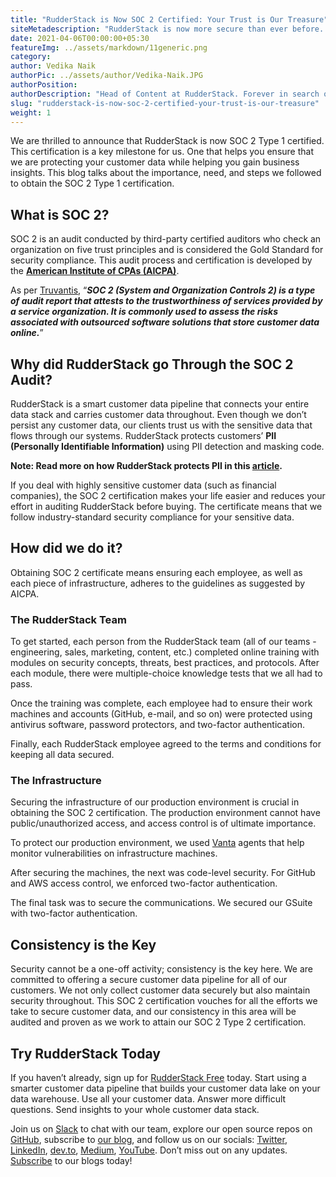 ```yaml
---
title: "RudderStack is Now SOC 2 Certified: Your Trust is Our Treasure"
siteMetadescription: "RudderStack is now more secure than ever before. Here's how we received our SOC 2 Type 1 certification."
date: 2021-04-06T00:00:00+05:30
featureImg: ../assets/markdown/11generic.png
category: 
author: Vedika Naik
authorPic: ../assets/author/Vedika-Naik.JPG
authorPosition: 
authorDescription: "Head of Content at RudderStack. Forever in search of new technologies, trends, and ideas."
slug: "rudderstack-is-now-soc-2-certified-your-trust-is-our-treasure"
weight: 1
---
```


We are thrilled to announce that RudderStack is now SOC 2 Type 1 certified. This certification is a key milestone for us. One that helps you ensure that we are protecting your customer data while helping you gain business insights. This blog talks about the importance, need, and steps we followed to obtain the SOC 2 Type 1 certification.


## What is SOC 2?

SOC 2 is an audit conducted by third-party certified auditors who check an organization on five trust principles and is considered the Gold Standard for security compliance. This audit process and certification is developed by the **[American Institute of CPAs (AICPA)](https://www.aicpa.org/interestareas/frc/assuranceadvisoryservices/aicpasoc2report.html)**. 

As per [Truvantis](https://www.truvantis.com/soc-2-certification), “**_SOC 2 (System and Organization Controls 2) is a type of audit report that attests to the trustworthiness of services provided by a service organization. It is commonly used to assess the risks associated with outsourced software solutions that store customer data online._**”


## Why did RudderStack go Through the SOC 2 Audit?

RudderStack is a smart customer data pipeline that connects your entire data stack and carries customer data throughout. Even though we don’t persist any customer data, our clients trust us with the sensitive data that flows through our systems. RudderStack protects customers’ **PII (Personally Identifiable Information)** using PII detection and masking code.

**Note: Read more on how RudderStack protects PII in this [article](https://rudderstack.com/blog/protect-personally-identifiable-information-pii-using-rudderstack).**

If you deal with highly sensitive customer data (such as financial companies), the SOC 2 certification makes your life easier and reduces your effort in auditing RudderStack before buying. The certificate means that we follow industry-standard security compliance for your sensitive data. 


## How did we do it?

Obtaining SOC 2 certificate means ensuring each employee, as well as each piece of infrastructure, adheres to the guidelines as suggested by AICPA.


### The RudderStack Team

To get started, each person from the RudderStack team (all of our teams - engineering, sales, marketing, content, etc.) completed online training with modules on security concepts, threats, best practices, and protocols. After each module, there were multiple-choice knowledge tests that we all had to pass.

Once the training was complete, each employee had to ensure their work machines and accounts (GitHub, e-mail, and so on) were protected using antivirus software, password protectors, and two-factor authentication.

Finally, each RudderStack employee agreed to the terms and conditions for keeping all data secured.


### The Infrastructure

Securing the infrastructure of our production environment is crucial in obtaining the SOC 2 certification. The production environment cannot have public/unauthorized access, and access control is of ultimate importance. 

To protect our production environment, we used [Vanta](https://www.vanta.com/) agents that help monitor vulnerabilities on infrastructure machines. 

After securing the machines, the next was code-level security. For GitHub and AWS access control, we enforced two-factor authentication. 

The final task was to secure the communications. We secured our GSuite with two-factor authentication. 


## Consistency is the Key

Security cannot be a one-off activity; consistency is the key here. We are committed to offering a secure customer data pipeline for all of our customers. We not only collect customer data securely but also maintain security throughout. This SOC 2 certification vouches for all the efforts we take to secure customer data, and our consistency in this area will be audited and proven as we work to attain our SOC 2 Type 2 certification.


## Try RudderStack Today

If you haven’t already, sign up for [RudderStack Free](https://app.rudderlabs.com/signup?type=freetrial) today. Start using a smarter customer data pipeline that builds your customer data lake on your data warehouse. Use all your customer data. Answer more difficult questions. Send insights to your whole customer data stack.

Join us on [Slack](https://resources.rudderstack.com/join-rudderstack-slack) to chat with our team, explore our open source repos on [GitHub](https://github.com/rudderlabs), subscribe to [our blog](https://rudderstack.com/blog/), and follow us on our socials: [Twitter](https://twitter.com/RudderStack), [LinkedIn](https://www.linkedin.com/company/rudderlabs/), [dev.to](https://dev.to/rudderstack), [Medium](https://rudderstack.medium.com/), [YouTube](https://www.youtube.com/channel/UCgV-B77bV_-LOmKYHw8jvBw). Don’t miss out on any updates. [Subscribe](https://rudderstack.com/blog/) to our blogs today!
